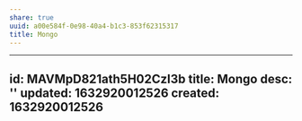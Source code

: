 ```yaml
---
share: true
uuid: a00e584f-0e98-40a4-b1c3-853f62315317
title: Mongo
---
```

---
id: MAVMpD821ath5H02CzI3b
title: Mongo
desc: ''
updated: 1632920012526
created: 1632920012526
---

